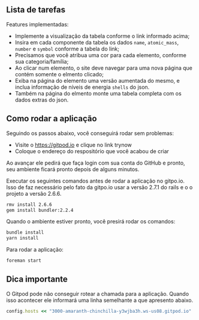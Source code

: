 ## Lista de tarefas

Features implementadas:

- Implemente a visualização da tabela conforme o link informado acima;
- Insira em cada componente da tabela os dados `name`, `atomic_mass`, `number` e `symbol` conforme a tabela do link;
- Precisamos que você atribua uma cor para cada elemento, conforme sua categoria/família;
- Ao clicar num elemento, o site deve navegar para uma nova página que contém somente o elmento clicado;
- Exiba na página do elemento uma versão aumentada do mesmo, e inclua informação de níveis de energia `shells` do json.
- Também na página do elmento monte uma tabela completa com os dados extras do json.

## Como rodar a aplicação

Seguindo os passos abaixo, você conseguirá rodar sem problemas:

- Visite o https://gitpod.io e clique no link trynow
- Coloque o endereço do respositório que você acabou de criar

Ao avançar ele pedirá que faça login com sua conta do GitHub e pronto, seu ambiente ficará pronto depois de alguns minutos.

Executar os seguintes comandos antes de rodar a aplicação no gitpo.io. Isso de faz necessário pelo fato da gitpo.io usar a versão 2.7.1 do rails e o o projeto a versão 2.6.6.

```bash
rmv install 2.6.6
gem install bundler:2.2.4
```

Quando o ambiente estiver pronto, você presirá rodar os comandos:

```bash
bundle install
yarn install
```

Para rodar a aplicação:

```bash
foreman start
```

## Dica importante

O Gitpod pode não conseguir rotear a chamada para a aplicação. Quando isso acontecer ele informará uma linha semelhante a que apresento abaixo.

```ruby
config.hosts << "3000-amaranth-chinchilla-y3wjba3h.ws-us08.gitpod.io"
```